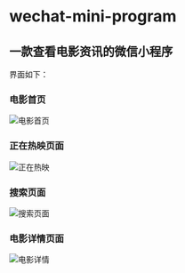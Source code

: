 # wechat-mini-program
一款查看电影资讯的微信小程序
--
界面如下：
### 电影首页
![电影首页](screenshot/1.jpg)
### 正在热映页面
![正在热映](screenshot/2.jpg)
### 搜索页面
![搜索页面](screenshot/3.jpg)
### 电影详情页面
![电影详情](screenshot/4.jpg)